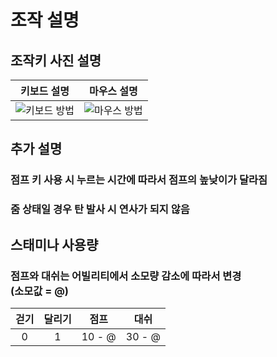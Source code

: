 # 조작 설명

## 조작키 사진 설명
|키보드 설명|마우스 설명|
|:---:|:---:|
|![키보드 방법](https://github.com/ACEDIA2567/CityGun/assets/101154683/19157c68-4c79-46a9-890b-64e76d76f521)|![마우스 방법](https://github.com/ACEDIA2567/CityGun/assets/101154683/a4143340-32d2-4112-86c3-c2c98e71f468)

## 추가 설명
### 점프 키 사용 시 누르는 시간에 따라서 점프의 높낮이가 달라짐
### 줌 상태일 경우 탄 발사 시 연사가 되지 않음

## 스태미나 사용량 
### 점프와 대쉬는 어빌리티에서 소모량 감소에 따라서 변경 </br> (소모값 = @)
|걷기|달리기|점프|대쉬|
|:---:|:---:|:---:|:---:|
|0|1|10 - @|30 - @|
